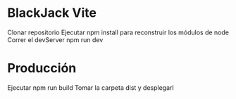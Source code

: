 # BlackJack Vite

Clonar repositorio
Ejecutar npm install para reconstruir los módulos de node
Correr el devServer npm run dev

# Producción

Ejecutar npm run build
Tomar la carpeta dist y desplegarl
